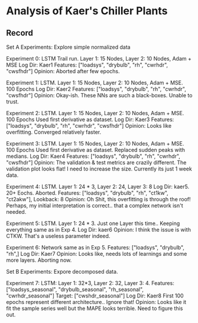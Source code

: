 # Analysis of Kaer's Chiller Plants


## Record

Set A Experiments:
Explore simple normalized data

Experiment 0:
    LSTM Trail run. Layer 1: 15 Nodes, Layer 2: 10 Nodes, Adam + MSE
    Log Dir: Kaer1
    Features: ["loadsys", "drybulb", "rh", "cwrhdr", "cwsfhdr"]
    Opinion: Aborted after few epochs.

Experiment 1:
    LSTM. Layer 1: 15 Nodes, Layer 2: 10 Nodes, Adam + MSE. 100 Epochs
    Log Dir: Kaer2
    Features: ["loadsys", "drybulb", "rh", "cwrhdr", "cwsfhdr"]
    Opinion: Okay-ish. These NNs are such a black-boxes. Unable to trust.

Experiment 2:
    LSTM. Layer 1: 15 Nodes, Layer 2: 10 Nodes, Adam + MSE. 100 Epochs
    Used first derivative as dataset.
    Log Dir: Kaer3
    Features: ["loadsys", "drybulb", "rh", "cwrhdr", "cwsfhdr"]
    Opinion: Looks like overfitting. Converged relatively faster.

Experiment 3:
    LSTM. Layer 1: 15 Nodes, Layer 2: 10 Nodes, Adam + MSE. 100 Epochs
    Used first derivative as dataset. Replaced sudden peaks with medians.
    Log Dir: Kaer4
    Features: ["loadsys", "drybulb", "rh", "cwrhdr", "cwsfhdr"]
    Opinion: The validation & test metrics are crazily different. The
        validation plot looks flat! I need to increase the size. Currently its
        just 1 week data.

Experiment 4:
    LSTM. Layer 1: 24 * 3, Layer 2: 24, Layer 3: 8
    Log Dir: kaer5. 20+ Eochs. Aborted.
    Features: ["loadsys", "drybulb", "rh", "ct1kw", "ct2akw"], Lookback: 8
    Opinion: Oh Shit, this overfitting is through the roof! Perhaps, my 
        initial interpretation is correct.. that a complex network isn't needed.

Experiment 5:
    LSTM. Layer 1: 24 * 3. Just one Layer this time.. Keeping everything same as in Exp 4.
    Log Dir: kaer6
    Opinion: I think the issue is with CTKW. That's a useless parameter indeed.

Experiment 6:
    Network same as in Exp 5. 
    Features: ["loadsys", "drybulb", "rh",]
    Log Dir: Kaer7
    Opinion: Looks like, needs lots of learnings and some more layers. Aborting now.


Set B Experiments:
Expore decomposed data.

Experiment 7:
    LSTM: Layer 1: 32*3, Layer 2: 32, Layer 3: 4.
    Features: ["loadsys_seasonal", "drybulb_seasonal", "rh_seasonal", "cwrhdr_seasonal"]
    Target: ["cwshdr_seasonal"]
    Log Dir: Kaer8
        First 100 epochs represent different architecture.. Ignore that!
    Opinion:
        Looks like it fit the sample series well but the MAPE looks terrible. Need to figure this out.
